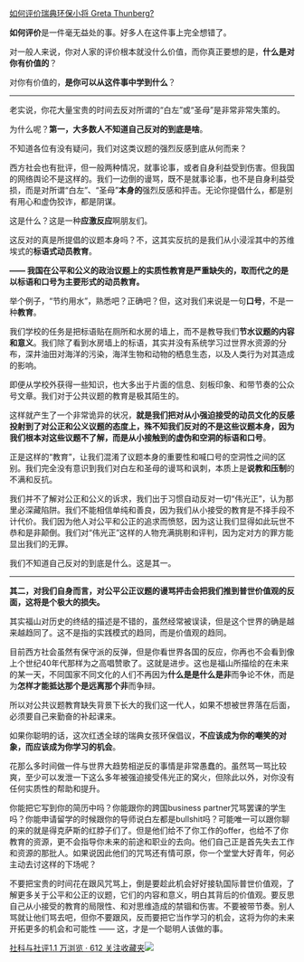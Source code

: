 [如何评价瑞典环保小将 Greta Thunberg?](https://www.zhihu.com/question/341415289/answer/840493438)




  

**如何评价**是一件毫无益处的事。好多人在这件事上完全想错了。

对一般人来说，你对人家的评价根本就没什么价值，而你真正要想的是，**什么是对你有价值的**？

对你有价值的，**是你可以从这件事中学到什么**？

---

老实说，你花大量宝贵的时间去反对所谓的“白左”或“圣母”是非常非常失策的。

为什么呢？**第一，大多数人不知道自己反对的到底是啥**。

不知道各位有没有疑问，我们对这类议题的强烈反感到底从何而来？

西方社会也有批评，但一般两种情况，就事论事，或者自身利益受到伤害。但我国的网络舆论不是这样的。我们一边倒的谩骂，既不是就事论事，也不是自身利益受损，而是对所谓“白左”、“圣母”**本身的**强烈反感和抨击。无论你提倡什么，都是别有用心和虚伪狡诈，都是阴谋。

这是什么？这是一种**应激反应**啊朋友们。

这反对的真是所提倡的议题本身吗？不，这其实反抗的是我们从小浸淫其中的苏维埃式的**标语式动员教育**。

**—— 我国在公平和公义的政治议题上的实质性教育是严重缺失的，**取而代之的是以**标语和口号为主要形式的动员教育。**

举个例子，“节约用水”，熟悉吧？正确吧？但，这对我们来说是一句**口号**，不是一种**教育**。

我们学校的任务是把标语贴在厕所和水房的墙上，而不是教导我们**节水议题的内容和意义**。我们除了看到水房墙上的标语，其实并没有系统学习过世界水资源的分布，深井油田对海洋的污染，海洋生物和动物的栖息生态，以及人类行为对其造成的影响。

即便从学校外获得一些知识，也大多出于片面的信息、刻板印象、和带节奏的公众号文章。我们对于公共议题的教育是极其陌生的。

这样就产生了一个非常诡异的状况，**就是我们把对从小强迫接受的动员文化的反感投射到了对公正和公义议题的态度上，殊不知我们反对的不是这些议题本身，因为我们根本对这些议题不了解，而是从小接触到的虚伪和空洞的标语和口号**。

正是这样的“教育”，让我们混淆了议题本身的重要性和喊口号的空洞性之间的区别。我们完全没有意识到我们对白左和圣母的谩骂和讽刺，本质上是**说教和压制**的不满和反抗。

我们并不了解对公正和公义的诉求，我们出于习惯自动反对一切“伟光正”，认为那里必深藏陷阱。我们不能相信单纯和善良，因为我们从小接受的教育是不择手段不计代价。我们因为他人对公平和公正的追求而愤怒，因为这让我们显得如此玩世不恭和是非颠倒。我们对“伟光正”这样的人物充满挑剔和评判，因为定对方的罪方能显出我们的无罪。

我们不知道自己反对的到底是什么。这是其一。

---

**其二，对我们自身而言，对公平公正议题的谩骂抨击会把我们推到普世价值观的反面，这将是个极大的损失。**

其实福山对历史的终结的描述是不错的，虽然经常被误读，但是这个世界的确是越来越趋同了。这不是指的实践模式的趋同，而是价值观的趋同。

目前西方社会虽然有保守派的反弹，但是你看世界各国的反应，你再也不会看到像上个世纪40年代那样为之高唱赞歌了。这就是进步。这也是福山所描绘的在未来的某一天，不同国家不同文化的人们不再因为**什么是是什么是非**而争论不休，而是为**怎样才能抵达那个是远离那个非**而争辩。

所以对公共议题教育缺失背景下长大的我们这一代人，如果不想被世界落在后面，必须要自己来勤奋的补起课来。

如果你聪明的话，这次红透全球的瑞典女孩环保倡议，**不应该成为你的嘲笑的对象，而应该成为你学习的机会**。

花那么多时间做一件与世界大趋势相逆反的事情是非常愚蠢的。虽然骂一骂比较爽，至少可以发泄一下这么多年被强迫接受伟光正的窝火，但除此以外，对你没有任何实质性的帮助和提升。

你能把它写到你的简历中吗？你能跟你的跨国business partner咒骂罢课的学生吗？你能申请留学的时候跟你的导师说白左都是bullshit吗？可能唯一可以跟你聊的来的就是得克萨斯的红脖子们了。但是他们给不了你工作的offer，也给不了你教育的资源，更不会指导你未来的前途和职业的去向。他们自己正是首先失去工作和资源的那批人。如果说因此他们的咒骂还有情可原，你一个堂堂大好青年，何必主动去讨这样的下场呢？

不要把宝贵的时间花在跟风咒骂上，倒是要趁此机会好好接轨国际普世价值观，了解更多关于公平和公正的议题，它们的内容和意义，明白其背后的价值观。要反思自己从小接受的教育的局限性、和对思维造成的禁锢和伤害。不要被带节奏。别人骂就让他们骂去吧，但你不要跟风，反而要把它当作学习的机会，这将为你的未来开拓更多的机会和可能性 —— 这，才是一个聪明人该做的事。

[社科与社评1.1 万浏览 · 612 关注收藏夹![](https://pic2.zhimg.com/80/v2-b2918ef3f9c19572ba524ac59316a917_1440w.png)](https://zhihu.com/collection/313819737)